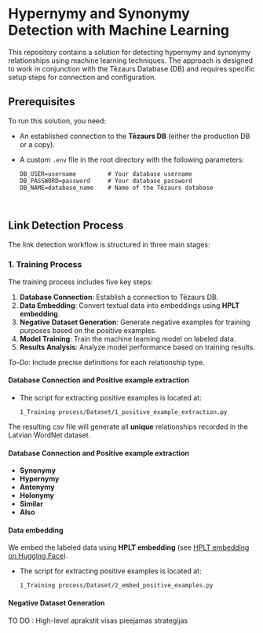 # Hypernymy and Synonymy Detection with Machine Learning

This repository contains a solution for detecting hypernymy and synonymy relationships using machine learning techniques. The approach is designed to work in conjunction with the Tēzaurs Database (DB) and requires specific setup steps for connection and configuration.

## Prerequisites

To run this solution, you need:
- An established connection to the **Tēzaurs DB** (either the production DB or a copy).
- A custom `.env` file in the root directory with the following parameters:

  ```plaintext
  DB_USER=username         # Your database username
  DB_PASSWORD=password     # Your database password
  DB_NAME=database_name    # Name of the Tēzaurs database



## Link Detection Process

The link detection workflow is structured in three main stages:

### 1. Training Process

The training process includes five key steps:

1. **Database Connection**: Establish a connection to Tēzaurs DB.
2. **Data Embedding**: Convert textual data into embeddings using **HPLT embedding**.
3. **Negative Dataset Generation**: Generate negative examples for training purposes based on the positive examples.
4. **Model Training**: Train the machine learning model on labeled data.
5. **Results Analysis**: Analyze model performance based on training results.



*To-Do*: Include precise definitions for each relationship type.

#### Database Connection and Positive example extraction 

- The script for extracting positive examples is located at:

  ```plaintext
  1_Training process/Dataset/1_positive_example_extraction.py
  
The resulting csv file will generate all **unique** relationships recorded in the Latvian WordNet dataset. 

#### Database Connection and Positive example extraction 

- **Synonymy**
- **Hypernymy**
- **Antonymy**
- **Holonymy**
- **Similar**
- **Also**

#### Data embedding 

We embed the labeled data using **HPLT embedding** (see [HPLT embedding on Hugging Face](https://huggingface.co/HPLT/hplt_bert_base_lv)).

- The script for extracting positive examples is located at:
  ```plaintext
  1_Training process/Dataset/2_embed_positive_examples.py

#### Negative Dataset Generation
TO DO : High-level aprakstit visas pieejamas strategijas



